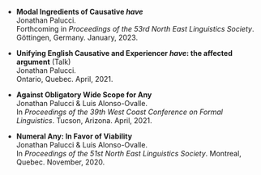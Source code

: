 - **Modal Ingredients of Causative *have*** \
  Jonathan Palucci. \
  Forthcoming in *Proceedings of the 53rd North East Linguistics Society*. Göttingen, Germany. January, 2023.

- **Unifying English Causative and Experiencer *have*: the affected argument** (Talk) \
  Jonathan Palucci. \
  Ontario, Quebec. April, 2021. 
  
- **Against Obligatory Wide Scope for Any** \
  Jonathan Palucci & Luis Alonso-Ovalle. \
  In *Proceedings of the 39th West Coast Conference on Formal Linguistics*. Tucson, Arizona. April, 2021. 
  
- **Numeral Any: In Favor of Viability** \
  Jonathan Palucci & Luis Alonso-Ovalle. \
  In *Proceedings of the 51st North East Linguistics Society*. Montreal, Quebec. November, 2020. 
